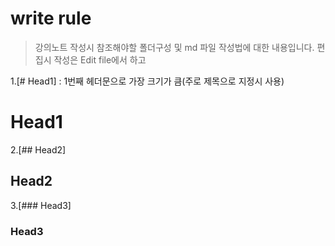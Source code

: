 # write rule

> 강의노트 작성시 참조해야할 폴더구성 및 md 파일 작성법에 대한 내용입니다.
> 편집시 작성은 Edit file에서 하고 

1.[# Head1] : 1번째 헤더문으로 가장 크기가 큼(주로 제목으로 지정시 사용)
# Head1

2.[## Head2]
## Head2

3.[### Head3]
### Head3
